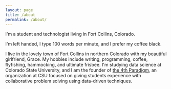 ```yaml
---
layout: page
title: /about
permalink: /about/
---
```


I'm a student and technologist living in Fort Collins, Colorado.

I'm left handed, I type 100 words per minute, and I prefer my coffee black.

I live in the lovely town of Fort Collins in northern Colorado with my beautiful girlfriend, Grace. My hobbies include writing, programming, coffee, flyfishing, hammocking, and ultimate frisbee. I'm studying data science at Colorado State University, and I am the founder of [the 4th Paradigm](the4thparadigm.com), an organization at CSU focused on giving students experience with collaborative problem solving using data-driven techniques.
